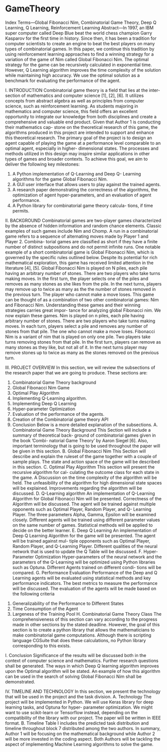 # GameTheory


Index Terms—Global Fibonacci Nim, Combinatorial Game
Theory, Deep Q Learning, Q Learning, Reinforcement Learning
Abstract—In 1997, an IBM super computer called Deep Blue
beat the world chess champion Garry Kasparov for the first
time in history. Since then, it has been a tradition for computer
scientists to create an engine to beat the best players on many
types of combinatorial games. In this paper, we continue this
tradition by using reinforcement learning approaches to find
a winning strategy for a variation of the game of Nim called
Global Fibonacci Nim. The optimal strategy for the game can be
recursively calculated in exponential time. However, Q Learning
algorithm improves the time complexity of the solution while
maintaining high accuracy. We use the optimal solution as a
benchmark for evaluating the performance of the agent.

I. INTRODUCTION
Combinatorial game theory is a field that lies at the inter-
section of mathematics and computer science [1], [2], [6]. It
utilizes concepts from abstract algebra as well as principles
from computer science, such as reinforcement learning. As
students majoring in mathematics and computer science, this
field offers an excellent opportunity to integrate our knowledge
from both disciplines and create a comprehensive and valuable
end product.
Given that Author 1 is conducting their mathematics cap-
stone on the theoretical research of this game, the algorithms
produced in this project are intended to support and enhance
this theoretical research. The primary goal of the project is to
design an agent capable of playing the game at a performance
level comparable to an optimal agent, especially in higher-
dimensional states. The processes and methods utilized in this
design may inspire similar applications in other types of games
and broader contexts.
To achieve this goal, we aim to deliver the following key
milestones:
1. A Python implementation of Q-Learning and Deep Q-
Learning algorithms for the game Global Fibonacci Nim.
2. A GUI user interface that allows users to play against
the trained agents.
3. A research paper demonstrating the correctness of the
algorithms, the optimization of agent hyper-parameters, and
an evaluation of agent performance.
4. A Python library for combinatorial game theory calcula-
tions, if time permits.

II. BACKGROUND
Combinatorial games are two-player games characterized
by the absence of hidden information and random chance
elements. Classic examples of such games include Nim and
Chomp. A run in a combinatorial game refers to a sequence
of alternating moves made by Player 1 and Player 2. Combina-
torial games are classified as short if they have a finite number
of distinct subpositions and do not permit infinite runs.
One notable example of a short combinatorial game is
Global Fibonacci Nim, which is governed by the specific rules
outlined below. Despite its potential for rich mathematical
exploration, this game has received limited attention in the
literature [4], [5].
Global Fibonacci Nim is played on N piles, each pile
having an arbitrary number of stones. There are two players
who take turns making moves. In the first turn, the player
selects one of the piles and removes as many stones as she
likes from the pile. In the next turns, players may remove up
to twice as many as the the number of stones removed in the
previous turn. The player who cannot make a move loses.
This game can be thought of as a combination of two other
combinatorial games: Nim and Fibonacci Nim. Understanding
these games and their winning strategies carries great impor-
tance for analyzing global Fibonacci nim. We now explain
these games.
Nim is played on n piles, each pile having arbitrary number
of stones. There are two players who take turns making moves.
In each turn, players select a pile and removes any number of
stones from that pile. The one who cannot make a move loses.
Fibonacci Nim is a variant of nim that is played on only one
pile. Two players take turns removing stones from that pile. In
the first turn, players can remove as many stones as they like,
but not all of it. In the next turns player may remove stones
up to twice as many as the stones removed on the previous
turn.

III. PROJECT OVERVIEW
In this section, we will review the subsections of the
research paper that we are going to produce. These sections
are:
1. Combinatorial Game Theory background
2. Global Fibonacci Nim Game
3. Optimal Play Algorithm
4. Implementing Q-Learning algorithm.
5. Implementing Deep Q Learning
6. Hyper-parameter Optimization
7. Evaluation of the performance of the agents.
8. Creation of the Combinatorial game theory API
9. Conclusion
Below is a more detailed explanation of the subsections.
A. Combinatorial Game Theory Background
This Section will include a summary of theoretical back-
ground of combinatorial games given in the book ’Combi-
natorial Game Theory’ by Aaron Siegel [6]. Also, important
terminology that is going to be used throughout the paper will
be given in this section.
B. Global Fibonacci Nim
This Section will describe and explain the ruleset of the
game together with a couple of sample plays. The state and
action space of the game will be described in this section.
C. Optimal Play Algorithm
This section will present the recursive algorithm for cal-
culating the outcome class for each state in the game. A
Discussion on the time complexity of the algorithm will be
held. The unfeasibility of the algorithm for high dimensional
state spaces will be explained. Improvements regarding the
algorithm will be discussed.
D. Q-Learning algorithm
An implementation of Q-Learning Algorithm for Global
Fibonacci Nim will be presented. Correctness of the Algorithm
will be discussed. The agent will be trained against multiple
opponents such as Optimal Player, Random Player, and Q-
Learning Player. The three parameters Alpha, Gamma, Epsilon
will be examined closely. Different agents will be trained using
different parameter values on the same number of games.
Statistical methods will be applied to decide on the better
learner.
E. Deep Q Learning
An implementation of Deep Q Learning Algorithm for the
game will be presented. The agent will be trained against mul-
tiple opponents such as Optimal Player, Random Player, and
Q-Learning Player. Different qualities of the neural network
that is used to update the Q Table will be discussed.
F. Hyper-Parameter Optimization
Hyper-parameters of the neural network and the parameters
of the Q-Learning will be optimized using Python libraries
such as Optuna. Different Agents trained on different condi-
tions will be compared.
G. Performance Evaluation
Performance of the Deep and Q Learning agents will
be evaluated using statistical methods and key performance
indicators. The best metrics to measure the performance will
be discussed. The evaluation of the agents will be made based
on the following criteria
1) Generalizability of the Performance to Different States
2) Time Consumption of the Agent
3) Largeness of the Training Pool
H. Combinatorial Game Theory Class
The comprehensiveness of this section can vary according
to the progress made in other sections by the stated deadline.
However, the goal of this section is to create a python library
that allows the mathematicians to make combinatorial game
computations. Although there is scripting language CGSuite
that does these calculations, no Python library corresponding
to this exists.

I. Conclusion
Significance of the results will be discussed both in the
context of computer science and mathematics. Further research
questions shall be generated. The ways in which Deep Q
learning algorithm improves upon the Optimal algorithm will
be stated. An example of how this algorithm can be used in the
search of solving Global Fibonacci Nim shall be demonstrated.

IV. TIMELINE AND TECHNOLOGY
In this section, we present the technology that will be used
in the project and the task division.
A. Technology
The project will be implemented in Python. We will use
Keras library for deep learning tasks, and Optuna for hyper-
parameter optimization. We might want to use scikit-learn
or Tensorflow instead, depending on the compatibility of the
library with our project. The paper will be written in IEEE
format.
B. Timeline
Table I includes the predicted task distribution and timeline
throughout block 7 distributed among the two authors. In
summary, Author 1 will be focusing on the mathematical
background while Author 2 will be more invested in the
coding aspect. Both Authors will be tackling the aspect of
implementing Machine Learning algorithms to solve the game.
